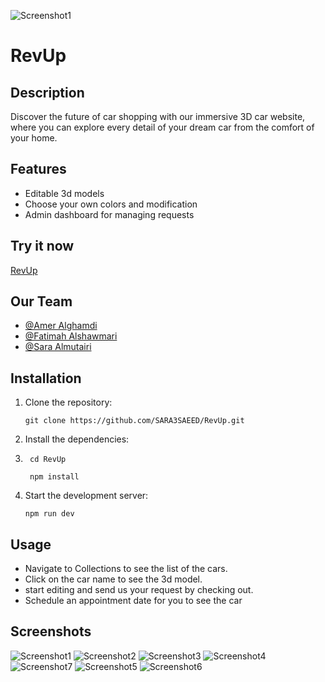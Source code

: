 ![Screenshot1](https://github.com/user-attachments/assets/1530843b-deb8-41a2-9d46-8ffaf08d6eaa)
# RevUp

## Description

Discover the future of car shopping with our immersive 3D car website, where you can explore every detail of your dream car from the comfort of your home.

## Features

- Editable 3d models
- Choose your own colors and modification
- Admin dashboard for managing requests 

## Try it now 
[RevUp](https://3d-rev-up.netlify.app/)

## Our Team

- [@Amer Alghamdi](https://github.com/Akom07)
- [@Fatimah Alshawmari](https://github.com/FatimahHabib84)
- [@Sara Almutairi](https://github.com/SARA3SAEED)


## Installation

1. Clone the repository:
    ```
    git clone https://github.com/SARA3SAEED/RevUp.git
    ```
    

3. Install the dependencies:
4. ```
    cd RevUp
   
    npm install
    ```

5. Start the development server:
    ```
    npm run dev
    ```

## Usage

- Navigate to Collections to see the list of the cars.
- Click on the car name to see the 3d model.
- start editing and send us your request by checking out.
- Schedule an appointment date for you to see the car
  
## Screenshots
![Screenshot1](https://github.com/user-attachments/assets/81233c1e-dc93-4f39-9e6b-91554632d09e)
![Screenshot2](https://github.com/user-attachments/assets/e68c617b-6790-4dca-97b9-0396a97c0c84)
![Screenshot3](https://github.com/user-attachments/assets/455591e7-1aac-4a8a-bb63-d0bf07715df7)
![Screenshot4](https://github.com/user-attachments/assets/932d2b9c-27ce-4af6-81d0-114b9a4e36b4)
![Screenshot7](https://github.com/user-attachments/assets/ec5172d5-3b43-4b05-a96d-a42220373c43)
![Screenshot5](https://github.com/user-attachments/assets/6ce4579f-9e29-4ccb-ae1b-55d34d2b580a)
![Screenshot6](https://github.com/user-attachments/assets/5c909b97-4434-460d-b97e-6120f4c7474d)

